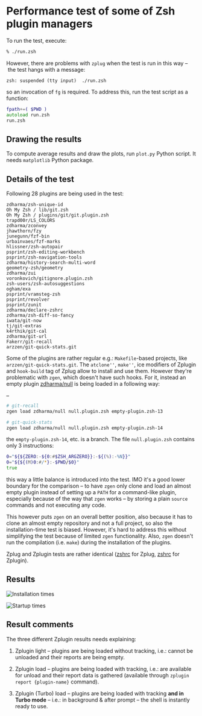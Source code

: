 # Performance test of some of Zsh plugin managers

To run the test, execute:

```zsh
% ./run.zsh
```

However, there are problems with `zplug` when the test is run in this way – the
test hangs with a message:

```
zsh: suspended (tty input)  ./run.zsh
```

so an invocation of `fg` is required. To address this, run the test script as a
function:

```zsh
fpath+=( $PWD )
autoload run.zsh
run.zsh
```

## Drawing the results

To compute average results and draw the plots, run `plot.py` Python script. It
needs `matplotlib` Python package.

## Details of the test

Following 28 plugins are being used in the test:

```
zdharma/zsh-unique-id
Oh My Zsh / lib/git.zsh
Oh My Zsh / plugins/git/git.plugin.zsh
trapd00r/LS_COLORS
zdharma/zconvey
jhawthorn/fzy
junegunn/fzf-bin
urbainvaes/fzf-marks
hlissner/zsh-autopair
psprint/zsh-editing-workbench
psprint/zsh-navigation-tools
zdharma/history-search-multi-word
geometry-zsh/geometry
zdharma/zui
voronkovich/gitignore.plugin.zsh
zsh-users/zsh-autosuggestions
ogham/exa
psprint/vramsteg-zsh
psprint/revolver
psprint/zunit
zdharma/declare-zshrc
zdharma/zsh-diff-so-fancy
iwata/git-now
tj/git-extras
k4rthik/git-cal
zdharma/git-url
Fakerr/git-recall
arzzen/git-quick-stats.git
```

Some of the plugins are rather regular e.g.: `Makefile`-based projects, like
`arzzen/git-quick-stats.git`. The `atclone''`, `make''`, ice modifiers of
Zplugin and `hook-build` tag of Zplug allow to install and use them. However
they're problematic with `zgen`, which doesn't have such hooks. For it, instead
an empty plugin [zdharma/null](https://github.com/zdharma/null) is being loaded
in a following way:

```zsh
…

# git-recall
zgen load zdharma/null null.plugin.zsh empty-plugin.zsh-13

# git-quick-stats
zgen load zdharma/null null.plugin.zsh empty-plugin.zsh-14
```

the `empty-plugin.zsh-14`, etc. is a branch. The file `null.plugin.zsh` contains
only 3 instructions:

```zsh
0="${${ZERO:-${0:#$ZSH_ARGZERO}}:-${(%):-%N}}"
0="${${(M)0:#/*}:-$PWD/$0}"
true
```

this way a little balance is introduced into the test. IMO it's a good lower
boundary for the comparison – to have `zgen` only clone and load an almost empty
plugin instead of setting up a `PATH` for a command-like plugin, especially
because of the way that `zgen` works – by storing a plain `source` commands and
not executing any code.

This however puts `zgen` on an overall better position, also because it has to
clone an almost empty repository and not a full project, so also the
installation-time test is biased. However, it's hard to address this without
simplifying the test because of limited `zgen` functionality. Also, `zgen`
doesn't run the compilation (i.e. `make`) during the installation of the
plugins.

Zplug and Zplugin tests are rather identical
([zshrc](https://github.com/zdharma/pm-perf-test/blob/master/zplug/.zshrc) for
Zplug,
[zshrc](https://github.com/zdharma/pm-perf-test/blob/master/zplugin-load/.zshrc)
for Zplugin).

## Results

![Installation times](https://raw.githubusercontent.com/zdharma/pm-perf-test/master/plots/installation-times.png)

![Startup times](https://raw.githubusercontent.com/zdharma/pm-perf-test/master/plots/startup-times.png)

## Result comments

The three different Zplugin results needs explaining:

1. Zplugin light – plugins are being loaded without tracking, i.e.: cannot be
   unloaded and their reports are being empty.

2. Zplugin load – plugins are being loaded with tracking, i.e.: are available for
   unload and their report data is gathered (available through `zplugin report
   {plugin-name}` command).

3. Zplugin (Turbo) load – plugins are being loaded with tracking **and in Turbo
   mode** – i.e.: in background & after prompt – the shell is instantly ready to
   use.

<!-- vim:set ft=markdown tw=80 autoindent: -->
